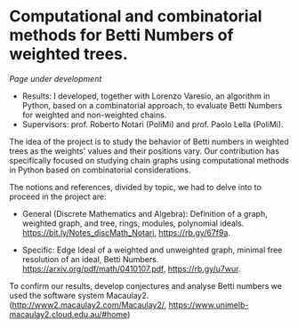 # Computational and combinatorial methods for Betti Numbers of weighted trees.
_Page under development_

- Results: I developed, together with Lorenzo Varesio, an algorithm in Python, based on a combinatorial approach, to evaluate Betti Numbers for weighted and non-weighted chains.
- Supervisors: prof. Roberto Notari (PoliMi) and prof. Paolo Lella (PoliMi).

The idea of the project is to study the behavior of Betti numbers in weighted trees as the weights' values and their positions vary. Our contribution has specifically focused on studying chain graphs using computational methods in Python based on combinatorial considerations. 

The notions and references, divided by topic, we had to delve into to proceed in the project are:
- General (Discrete Mathematics and Algebra): Definition of a graph, weighted graph, and tree, rings, modules, polynomial ideals.
  https://bit.ly/Notes_discMath_Notari, https://rb.gy/67f9a.
  
- Specific: Edge Ideal of a weighted and unweighted graph, minimal free resolution of an ideal, Betti Numbers.
  https://arxiv.org/pdf/math/0410107.pdf, https://rb.gy/u7wur.

To confirm our results, develop conjectures and analyse Betti numbers we used the software system Macaulay2.(http://www2.macaulay2.com/Macaulay2/, https://www.unimelb-macaulay2.cloud.edu.au/#home) 

  
